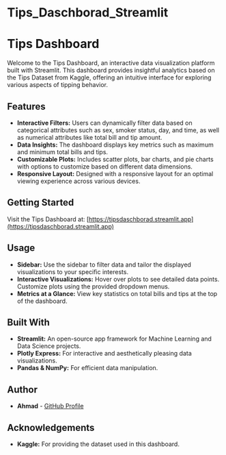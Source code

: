 # Tips_Daschborad_Streamlit

# Tips Dashboard

Welcome to the Tips Dashboard, an interactive data visualization platform built with Streamlit. This dashboard provides insightful analytics based on the Tips Dataset from Kaggle, offering an intuitive interface for exploring various aspects of tipping behavior.

## Features

- **Interactive Filters:** Users can dynamically filter data based on categorical attributes such as sex, smoker status, day, and time, as well as numerical attributes like total bill and tip amount.
- **Data Insights:** The dashboard displays key metrics such as maximum and minimum total bills and tips.
- **Customizable Plots:** Includes scatter plots, bar charts, and pie charts with options to customize based on different data dimensions.
- **Responsive Layout:** Designed with a responsive layout for an optimal viewing experience across various devices.

## Getting Started

Visit the Tips Dashboard at: [https://tipsdaschborad.streamlit.app](https://tipsdaschborad.streamlit.app)

## Usage

- **Sidebar:** Use the sidebar to filter data and tailor the displayed visualizations to your specific interests.
- **Interactive Visualizations:** Hover over plots to see detailed data points. Customize plots using the provided dropdown menus.
- **Metrics at a Glance:** View key statistics on total bills and tips at the top of the dashboard.

## Built With

- **Streamlit:** An open-source app framework for Machine Learning and Data Science projects.
- **Plotly Express:** For interactive and aesthetically pleasing data visualizations.
- **Pandas & NumPy:** For efficient data manipulation.

## Author

- **Ahmad** - [GitHub Profile](https://github.com/Ahmad1993Aj)

## Acknowledgements

- **Kaggle:** For providing the dataset used in this dashboard.
